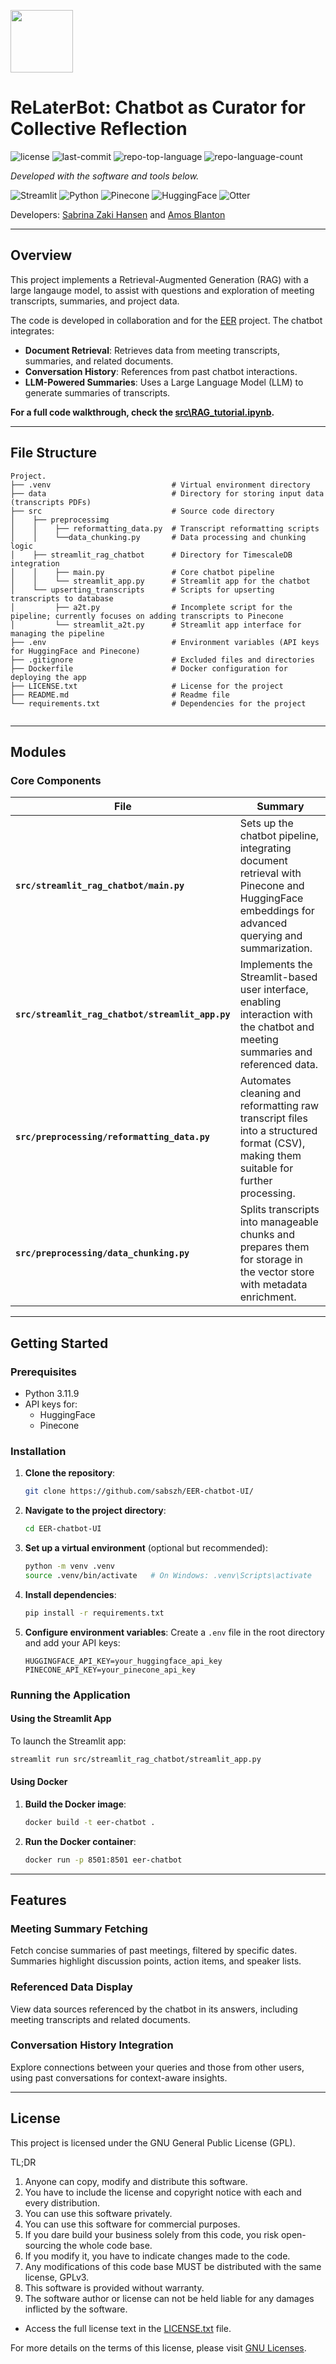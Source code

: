 <p align="left">
  <img src="https://static.vecteezy.com/system/resources/previews/024/673/126/original/question-answer-chat-document-paper-with-ai-artificial-intelligence-chat-bot-3d-render-icon-illustration-design-png.png" width="100" />
  <h1 align="left">ReLaterBot: Chatbot as Curator for Collective Reflection </h1>
</p>

<p align="left">
    <img src="https://img.shields.io/github/license/sabszh/EER-chatbot-UI?style=flat&color=0080ff" alt="license">
    <img src="https://img.shields.io/github/last-commit/sabszh/EER-chatbot-UI?style=flat&logo=git&logoColor=white&color=0080ff" alt="last-commit">
    <img src="https://img.shields.io/github/languages/top/sabszh/EER-chatbot-UI?style=flat&color=0080ff" alt="repo-top-language">
    <img src="https://img.shields.io/github/languages/count/sabszh/EER-chatbot-UI?style=flat&color=0080ff" alt="repo-language-count">
</p>
<p align="left">
		<em>Developed with the software and tools below.</em>
</p>
<p align="left">
	<img src="https://img.shields.io/badge/Streamlit-FF4B4B.svg?style=flat&logo=Streamlit&logoColor=white" alt="Streamlit">
	<img src="https://img.shields.io/badge/Python-3776AB.svg?style=flat&logo=Python&logoColor=white" alt="Python">
	<img src="https://img.shields.io/badge/Pinecone-005BBB.svg?style=flat&logo=Python&logoColor=white" alt="Pinecone">
	<img src="https://img.shields.io/badge/HuggingFace-F79927.svg?style=flat&logo=HuggingFace&logoColor=white" alt="HuggingFace">
  <img src="https://img.shields.io/badge/Otter-005BBB.svg?style=flat&logo=Python&logoColor=white" alt="Otter">
</p>

Developers: [Sabrina Zaki Hansen](https://sabszh.github.io/) and [Amos Blanton](https://www.amosamos.net/)
<hr>

## Overview

This project implements a Retrieval-Augmented Generation (RAG) with a large langauge model, to assist with questions and exploration of meeting transcripts, summaries, and project data.

The code is developed in collaboration and for the [EER](https://www.eer.info/) project. The chatbot integrates:
- **Document Retrieval**: Retrieves data from meeting transcripts, summaries, and related documents.
- **Conversation History**: References from past chatbot interactions.
- **LLM-Powered Summaries**: Uses a Large Language Model (LLM) to generate summaries of transcripts.

**For a full code walkthrough, check the [src\RAG_tutorial.ipynb](src/RAG_tutorial.ipynb).**

---

## File Structure

```
Project.
├── .venv                           # Virtual environment directory
├── data                            # Directory for storing input data (transcripts PDFs)
├── src                             # Source code directory
│    ├── preprocessimg
│    │    ├── reformatting_data.py  # Transcript reformatting scripts
│    │    └──data_chunking.py       # Data processing and chunking logic                
│    ├── streamlit_rag_chatbot      # Directory for TimescaleDB integration
│    │    ├── main.py               # Core chatbot pipeline
│    │    └── streamlit_app.py      # Streamlit app for the chatbot  
│    └── upserting_transcripts      # Scripts for upserting transcripts to database
│         ├── a2t.py                # Incomplete script for the pipeline; currently focuses on adding transcripts to Pinecone
│         └── streamlit_a2t.py      # Streamlit app interface for managing the pipeline
├── .env                            # Environment variables (API keys for HuggingFace and Pinecone)
├── .gitignore                      # Excluded files and directories
├── Dockerfile                      # Docker configuration for deploying the app
├── LICENSE.txt                     # License for the project
├── README.md                       # Readme file
└── requirements.txt                # Dependencies for the project
 
```

---

## Modules

### Core Components

| File                                   | Summary                                                                                                                                                     |
|---------------------------------------|-------------------------------------------------------------------------------------------------------------------------------------------------------------|
| **`src/streamlit_rag_chatbot/main.py`**                     | Sets up the chatbot pipeline, integrating document retrieval with Pinecone and HuggingFace embeddings for advanced querying and summarization.              |
| **`src/streamlit_rag_chatbot/streamlit_app.py`**            | Implements the Streamlit-based user interface, enabling interaction with the chatbot and meeting summaries and referenced data.           |
| **`src/preprocessing/reformatting_data.py`**        | Automates cleaning and reformatting raw transcript files into a structured format (CSV), making them suitable for further processing.                      |
| **`src/preprocessing/data_chunking.py`**            | Splits transcripts into manageable chunks and prepares them for storage in the vector store with metadata enrichment.                                       |

---

## Getting Started

### Prerequisites

- Python 3.11.9
- API keys for:
  - HuggingFace
  - Pinecone

### Installation

1. **Clone the repository**:

    ```bash
    git clone https://github.com/sabszh/EER-chatbot-UI/
    ```

2. **Navigate to the project directory**:

    ```bash
    cd EER-chatbot-UI
    ```

3. **Set up a virtual environment** (optional but recommended):

    ```bash
    python -m venv .venv
    source .venv/bin/activate   # On Windows: .venv\Scripts\activate
    ```

4. **Install dependencies**:

    ```bash
    pip install -r requirements.txt
    ```

5. **Configure environment variables**:
    Create a `.env` file in the root directory and add your API keys:

    ```plaintext
    HUGGINGFACE_API_KEY=your_huggingface_api_key
    PINECONE_API_KEY=your_pinecone_api_key
    ```

### Running the Application

#### Using the Streamlit App

To launch the Streamlit app:

```bash
streamlit run src/streamlit_rag_chatbot/streamlit_app.py
```

#### Using Docker

1. **Build the Docker image**:
    ```bash
    docker build -t eer-chatbot .
    ```

2. **Run the Docker container**:
    ```bash
    docker run -p 8501:8501 eer-chatbot
    ```

---

## Features

### **Meeting Summary Fetching**
Fetch concise summaries of past meetings, filtered by specific dates. Summaries highlight discussion points, action items, and speaker lists.

### **Referenced Data Display**
View data sources referenced by the chatbot in its answers, including meeting transcripts and related documents.

### **Conversation History Integration**
Explore connections between your queries and those from other users, using past conversations for context-aware insights.

---

## License

This project is licensed under the GNU General Public License (GPL). 

TL;DR
1. Anyone can copy, modify and distribute this software.
2. You have to include the license and copyright notice with each and every distribution.
3. You can use this software privately.
4. You can use this software for commercial purposes.
5. If you dare build your business solely from this code, you risk open-sourcing the whole code base.
6. If you modify it, you have to indicate changes made to the code.
7. Any modifications of this code base MUST be distributed with the same license, GPLv3.
8. This software is provided without warranty.
9. The software author or license can not be held liable for any damages inflicted by the software.
- Access the full license text in the [LICENSE.txt](./LICENSE.txt) file.

For more details on the terms of this license, please visit [GNU Licenses](https://www.gnu.org/licenses/gpl-3.0.en.html).
